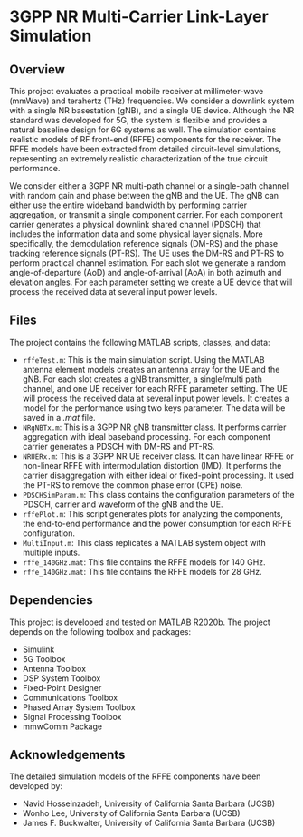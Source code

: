 # 3GPP NR Multi-Carrier Link-Layer Simulation

## Overview
This project evaluates a practical mobile receiver at millimeter-wave (mmWave) and terahertz (THz) frequencies. We consider a downlink system with a single NR basestation (gNB), and a single UE device. Although the NR standard was developed for 5G, the system is flexible and provides a natural baseline design for 6G systems as well. The simulation contains realistic models of RF front-end (RFFE) components for the receiver. The RFFE models have been extracted from detailed circuit-level simulations, representing an extremely realistic characterization of the true circuit performance.

We consider either a 3GPP NR multi-path channel or a single-path channel with random gain and phase between the gNB and the UE. The gNB can either use the entire wideband bandwidth by performing carrier aggregation, or transmit a single component carrier. For each component carrier generates a physical downlink shared channel (PDSCH) that includes the information data and some physical layer signals. More specifically, the demodulation reference signals (DM-RS) and the phase tracking reference signals (PT-RS). The UE uses the DM-RS and PT-RS to perform practical channel estimation. For each slot we generate a random angle-of-departure (AoD) and angle-of-arrival (AoA) in both azimuth and elevation angles. For each parameter setting we create a UE device that will process the received data at several input power levels.


## Files
The project contains the following MATLAB scripts, classes, and data:
- ```rffeTest.m```: This is the main simulation script. Using the MATLAB antenna element models creates an antenna array for the UE and the gNB. For each slot creates a gNB transmitter, a single/multi path channel, and one UE receiver for each RFFE parameter setting. The UE will process the received data at several input power levels. It creates a model for the performance using two keys parameter. The data will be saved in a *.mat* file.
- ```NRgNBTx.m```: This is a 3GPP NR gNB transmitter class. It performs carrier aggregation with ideal baseband processing. For each component carrier generates a PDSCH with DM-RS and PT-RS.
- ```NRUERx.m```: This is a 3GPP NR UE receiver class. It can have linear RFFE or non-linear RFFE with intermodulation distortion (IMD). It performs the carrier disaggregation with either ideal or fixed-point processing. It used the PT-RS to remove the common phase error (CPE) noise.
- ```PDSCHSimParam.m```: This class contains the configuration parameters of the PDSCH, carrier and waveform of the gNB and the UE.
- ```rffePlot.m```: This script generates plots for analyzing the components, the end-to-end performance and the power consumption for each RFFE configuration.
- ```MultiInput.m```: This class replicates a MATLAB system object with multiple inputs.
- ```rffe_140GHz.mat```: This file contains the RFFE models for 140 GHz.
- ```rffe_140GHz.mat```: This file contains the RFFE models for 28 GHz.

## Dependencies
This project is developed and tested on MATLAB R2020b. The project depends on the following toolbox and packages:
- Simulink
- 5G Toolbox
- Antenna Toolbox
- DSP System Toolbox
- Fixed-Point Designer
- Communications Toolbox
- Phased Array System Toolbox
- Signal Processing Toolbox
- mmwComm Package

## Acknowledgements
The detailed simulation models of the RFFE components have been developed by:
- Navid Hosseinzadeh,  University of California Santa Barbara (UCSB)
- Wonho Lee,  University of California Santa Barbara (UCSB)
- James F. Buckwalter, University of California Santa Barbara (UCSB)